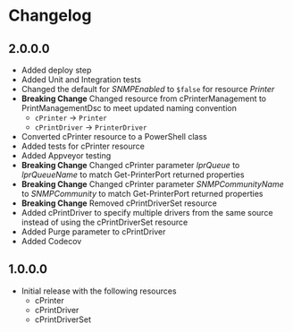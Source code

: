 # Changelog

## 2.0.0.0

* Added deploy step
* Added Unit and Integration tests
* Changed the default for _SNMPEnabled_ to `$false` for resource _Printer_
* **Breaking Change** Changed resource from cPrinterManagement to PrintManagementDsc to meet updated naming convention
  * `cPrinter` -> `Printer`
  * `cPrintDriver` -> `PrinterDriver`
* Converted cPrinter resource to a PowerShell class
* Added tests for cPrinter resource
* Added Appveyor testing
* **Breaking Change** Changed cPrinter parameter _lprQueue_ to _lprQueueName_ to match Get-PrinterPort returned properties
* **Breaking Change** Changed cPrinter parameter _SNMPCommunityName_ to _SNMPCommunity_ to match Get-PrinterPort returned properties
* **Breaking Change** Removed cPrintDriverSet resource
* Added cPrintDriver to specify multiple drivers from the same source instead of using the cPrintDriverSet resource
* Added Purge parameter to cPrintDriver
* Added Codecov

## 1.0.0.0

* Initial release with the following resources
  * cPrinter
  * cPrintDriver
  * cPrintDriverSet
